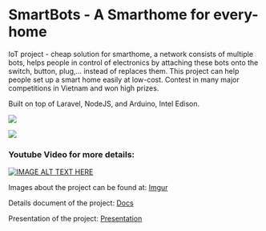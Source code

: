 # SmartBots - A Smarthome for every-home

IoT project - cheap solution for smarthome, a network consists of multiple bots, helps people in control of electronics by attaching these bots onto the switch, button, plug,... instead of replaces them. This project can help people set up a smart home easily at low-cost. Contest in many major competitions in Vietnam and won high prizes.

Built on top of Laravel, NodeJS, and Arduino, Intel Edison.

![](https://i.imgur.com/xPDf9Zo.jpg)

![](https://i.imgur.com/xtcHFIl.jpg)

### Youtube Video for more details:
[![IMAGE ALT TEXT HERE](https://img.youtube.com/vi/n9KBzR_akeg/0.jpg)](https://www.youtube.com/watch?v=n9KBzR_akeg)

Images about the project can be found at: [Imgur](https://imgur.com/a/YC7mFwW)

Details document of the project: [Docs](https://github.com/smart-bots/about/blob/master/document.pdf)

Presentation of the project: [Presentation](https://github.com/smart-bots/about/blob/master/presentation.pdf)
